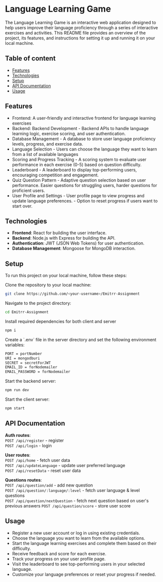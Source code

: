 # Language Learning Game

The Language Learning Game is an interactive web application designed to
help users improve their language proficiency through a series of
interactive exercises and activities. This README file provides an
overview of the project, its features, and instructions for setting it
up and running it on your local machine.

## Table of content

- [Features](#features)
- [Technologies](#technologies)
- [Setup](#setup)
- [API Documentation](#api-documentation)
- [Usage](#usage)

## Features

- Frontend: A user-friendly and interactive frontend for language learning exercises
- Backend: Backend Development - Backend APIs to handle language learning logic, exercise scoring, and user authentication.
-  Database Management - A database to store user language proficiency levels, progress, and exercise data.
- Language Selection - Users can choose the language they want to learn from a list of available languages
- Scoring and Progress Tracking - A scoring system to evaluate user performance in each exercise (0-5) based on question difficulty.
- Leaderboard - A leaderboard to display top-performing users, encouraging competition and engagement.
- Quiz Question Pattern - Adaptive question selection based on user performance. Easier questions for struggling users, harder questions for proficient users.
- User Profile and Settings - User profile page to view progress and update language preferences. - Option to reset progress if users want to start over.

## Technologies

- **Frontend**: React for building the user interface.
- **Backend**: Node.js with Express for building the API.
- **Authentication**: JWT (JSON Web Tokens) for user authentication.
- **Database Management**: Mongoose for MongoDB interaction.

## Setup

To run this project on your local machine, follow these steps:

Clone the repository to your local machine:

```bash
git clone https://github.com/<your-username>/Emitrr-Assignment
```

Navigate to the project directory:

```bash
cd Emitrr-Assignment
```

Install required dependencies for both client and server

```bash
npm i
```

Create a \`.env\` file in the server directory and set the following environment variables:

```bash
PORT = portNumber
URI = mongodburi
SECRET = secretForJWT
EMAIL_ID = forNodemailer
EMAIL_PASSWORD = forNodemailer 
```

Start the backend server:

```bash
npm run dev
```

Start the client server:

```bash
npm start
```

## API Documentation

**Auth routes**:\
`POST /api/register` - register\
`POST /api/login` - login

**User routes**:\
`POST /api/home` - fetch user data\
`POST /api/updateLanguage` - update user preferred language\
`POST /api/resetData` - reset user data

**Questions routes**:\
`POST /api/question/add` - add new question\
`POST /api/question/:language/:level` - fetch user language & level questions\
`POST /api/question/nextQuestion` - fetch next question based on user's previous answers
`POST /api/question/score` - store user score


## Usage

- Register a new user account or log in using existing credentials.
- Choose the language you want to learn from the available options. 
- Start the language learning exercises and complete them based on their difficulty.
- Receive feedback and score for each exercise.
- Track your progress on your user profile page.
- Visit the leaderboard to see top-performing users in your selected language.
- Customize your language preferences or reset your progress if needed.



